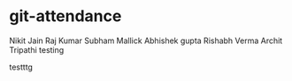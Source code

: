 # git-attendance
Nikit Jain
Raj Kumar
Subham Mallick
Abhishek gupta
Rishabh Verma
Archit Tripathi
testing

testttg